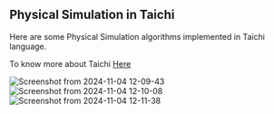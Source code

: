 ## Physical Simulation in Taichi

Here are some Physical Simulation algorithms implemented in Taichi language.

To know more about Taichi [Here](https://www.taichi-lang.org/)

![Screenshot from 2024-11-04 12-09-43](https://github.com/user-attachments/assets/8ac6a81a-bc97-4521-8434-ff6a31115233)
![Screenshot from 2024-11-04 12-10-08](https://github.com/user-attachments/assets/a520bc4b-eb0a-4589-950d-0ae1a6c27b6d)
![Screenshot from 2024-11-04 12-11-38](https://github.com/user-attachments/assets/677341da-167e-4e8e-bc4b-bcba408d5cdd)

